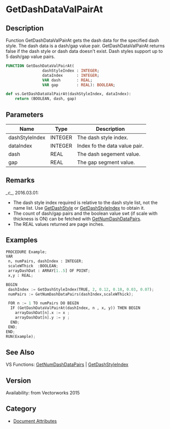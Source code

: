 # GetDashDataValPairAt

## Description
Function GetDashDataValPairAt gets the dash data for the specified dash style. The dash data is a dash/gap value pair. GetDashDataValPairAt returns false if the dash style or dash data doesn't exist. Dash styles support up to 5 dash/gap value pairs.

```pascal
FUNCTION GetDashDataValPairAt(
				dashStyleIndex : INTEGER;
				dataIndex      : INTEGER;
				VAR dash       : REAL;
				VAR gap        : REAL): BOOLEAN;
```

```python
def vs.GetDashDataValPairAt(dashStyleIndex, dataIndex):
    return (BOOLEAN, dash, gap)
```

## Parameters
|Name|Type|Description|
|---|---|---|
|dashStyleIndex|INTEGER|The dash style index.|
|dataIndex|INTEGER|Index fo the data value pair.|
|dash|REAL|The dash segement value.|
|gap|REAL|The gap segment value.|

## Remarks
*\_c\_*, 2016.03.01:
* The dash style index required is relative to the dash style list, not the name list. Use [GetDashStyle](GetDashStyle.md) or [GetDashStyleIndex](GetDashStyleIndex.md) to obtain it.
* The count of dash/gap pairs and the boolean value swt (if scale with thickness is ON) can be fetched with [GetNumDashDataPairs](GetNumDashDataPairs.md). 
* The REAL values returned are page inches.

## Examples
```python
PROCEDURE Example;
VAR
 n, numPairs, dashIndex : INTEGER;
 scaleWThick  :BOOLEAN;
 arrayDashDat : ARRAY[1..5] OF POINT;
 x,y : REAL;

BEGIN
 dashIndex := GetDashStyleIndex(TRUE, 2, 0.12, 0.18, 0.03, 0.07);
 numPairs := GetNumDashDataPairs(dashIndex,scaleWThick);

 FOR n := 1 TO numPairs DO BEGIN
  IF (GetDashDataValPairAt(dashIndex, n , x, y)) THEN BEGIN
    arrayDashDat[n].x := x ;
    arrayDashDat[n].y := y ;
  END; 
 END;
END;
RUN(Example);
```

## See Also
VS Functions:
[GetNumDashDataPairs](GetNumDashDataPairs.md) 
| [GetDashStyleIndex](GetDashStyleIndex.md)

## Version
Availability: from Vectorworks 2015

## Category
* [Document Attributes](../Categories/Document%20Attributes.md)
